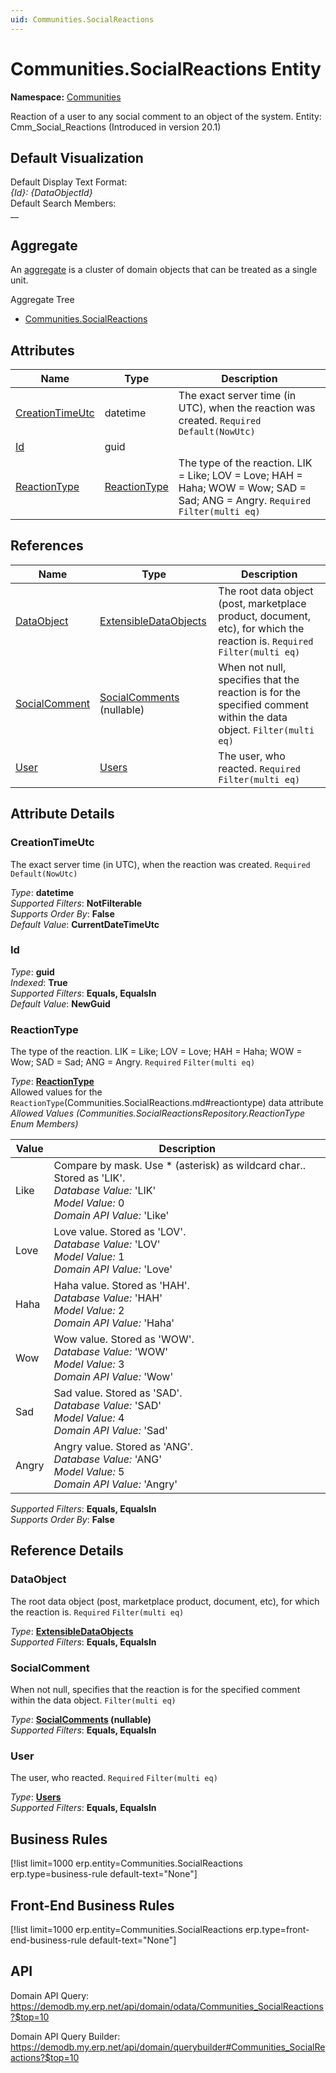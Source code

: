 ```yaml
---
uid: Communities.SocialReactions
---
```

# Communities.SocialReactions Entity

**Namespace:** [Communities](Communities.md)  

Reaction of a user to any social comment to an object of the system. Entity: Cmm_Social_Reactions (Introduced in version 20.1)

## Default Visualization
Default Display Text Format:  
_{Id}: {DataObjectId}_  
Default Search Members:  
__  

## Aggregate
An [aggregate](https://docs.erp.net/tech/advanced/concepts/aggregates.html) is a cluster of domain objects that can be treated as a single unit.  

Aggregate Tree  
* [Communities.SocialReactions](Communities.SocialReactions.md)  

## Attributes

| Name | Type | Description |
| ---- | ---- | --- |
| [CreationTimeUtc](Communities.SocialReactions.md#creationtimeutc) | datetime | The exact server time (in UTC), when the reaction was created. `Required` `Default(NowUtc)` 
| [Id](Communities.SocialReactions.md#id) | guid |  
| [ReactionType](Communities.SocialReactions.md#reactiontype) | [ReactionType](Communities.SocialReactions.md#reactiontype) | The type of the reaction. LIK = Like; LOV = Love; HAH = Haha; WOW = Wow; SAD = Sad; ANG = Angry. `Required` `Filter(multi eq)` 

## References

| Name | Type | Description |
| ---- | ---- | --- |
| [DataObject](Communities.SocialReactions.md#dataobject) | [ExtensibleDataObjects](Systems.Core.ExtensibleDataObjects.md) | The root data object (post, marketplace product, document, etc), for which the reaction is. `Required` `Filter(multi eq)` |
| [SocialComment](Communities.SocialReactions.md#socialcomment) | [SocialComments](Communities.SocialComments.md) (nullable) | When not null, specifies that the reaction is for the specified comment within the data object. `Filter(multi eq)` |
| [User](Communities.SocialReactions.md#user) | [Users](Systems.Security.Users.md) | The user, who reacted. `Required` `Filter(multi eq)` |


## Attribute Details

### CreationTimeUtc

The exact server time (in UTC), when the reaction was created. `Required` `Default(NowUtc)`

_Type_: **datetime**  
_Supported Filters_: **NotFilterable**  
_Supports Order By_: **False**  
_Default Value_: **CurrentDateTimeUtc**  

### Id

_Type_: **guid**  
_Indexed_: **True**  
_Supported Filters_: **Equals, EqualsIn**  
_Default Value_: **NewGuid**  

### ReactionType

The type of the reaction. LIK = Like; LOV = Love; HAH = Haha; WOW = Wow; SAD = Sad; ANG = Angry. `Required` `Filter(multi eq)`

_Type_: **[ReactionType](Communities.SocialReactions.md#reactiontype)**  
Allowed values for the `ReactionType`(Communities.SocialReactions.md#reactiontype) data attribute  
_Allowed Values (Communities.SocialReactionsRepository.ReactionType Enum Members)_  

| Value | Description |
| ---- | --- |
| Like | Compare by mask. Use * (asterisk) as wildcard char.. Stored as 'LIK'. <br /> _Database Value:_ 'LIK' <br /> _Model Value:_ 0 <br /> _Domain API Value:_ 'Like' |
| Love | Love value. Stored as 'LOV'. <br /> _Database Value:_ 'LOV' <br /> _Model Value:_ 1 <br /> _Domain API Value:_ 'Love' |
| Haha | Haha value. Stored as 'HAH'. <br /> _Database Value:_ 'HAH' <br /> _Model Value:_ 2 <br /> _Domain API Value:_ 'Haha' |
| Wow | Wow value. Stored as 'WOW'. <br /> _Database Value:_ 'WOW' <br /> _Model Value:_ 3 <br /> _Domain API Value:_ 'Wow' |
| Sad | Sad value. Stored as 'SAD'. <br /> _Database Value:_ 'SAD' <br /> _Model Value:_ 4 <br /> _Domain API Value:_ 'Sad' |
| Angry | Angry value. Stored as 'ANG'. <br /> _Database Value:_ 'ANG' <br /> _Model Value:_ 5 <br /> _Domain API Value:_ 'Angry' |

_Supported Filters_: **Equals, EqualsIn**  
_Supports Order By_: **False**  


## Reference Details

### DataObject

The root data object (post, marketplace product, document, etc), for which the reaction is. `Required` `Filter(multi eq)`

_Type_: **[ExtensibleDataObjects](Systems.Core.ExtensibleDataObjects.md)**  
_Supported Filters_: **Equals, EqualsIn**  

### SocialComment

When not null, specifies that the reaction is for the specified comment within the data object. `Filter(multi eq)`

_Type_: **[SocialComments](Communities.SocialComments.md) (nullable)**  
_Supported Filters_: **Equals, EqualsIn**  

### User

The user, who reacted. `Required` `Filter(multi eq)`

_Type_: **[Users](Systems.Security.Users.md)**  
_Supported Filters_: **Equals, EqualsIn**  



## Business Rules

[!list limit=1000 erp.entity=Communities.SocialReactions erp.type=business-rule default-text="None"]

## Front-End Business Rules

[!list limit=1000 erp.entity=Communities.SocialReactions erp.type=front-end-business-rule default-text="None"]

## API

Domain API Query:
<https://demodb.my.erp.net/api/domain/odata/Communities_SocialReactions?$top=10>

Domain API Query Builder:
<https://demodb.my.erp.net/api/domain/querybuilder#Communities_SocialReactions?$top=10>

